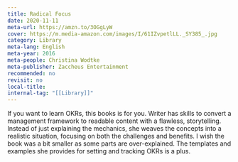 ```yaml
---
title: Radical Focus
date: 2020-11-11
meta-url: https://amzn.to/3OGgLyW
cover: https://m.media-amazon.com/images/I/61IZvpetlLL._SY385_.jpg
category: Library
meta-lang: English
meta-year: 2016
meta-people: Christina Wodtke
meta-publisher: Zaccheus Entertainment
recommended: no
revisit: no
local-title: 
internal-tag: "[[Library]]"
---
```

If you want to learn OKRs, this books is for you. Writer has skills to convert a management framework to readable content with a flawless, storytelling. Instead of just explaining the mechanics, she weaves the concepts into a realistic situation, focusing on both the challenges and benefits. I wish the book was a bit smaller as some parts are over-explained. The templates and examples she provides for setting and tracking OKRs is a plus.